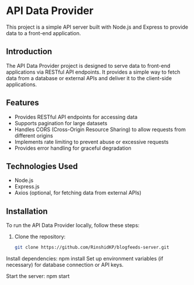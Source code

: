 # API Data Provider

This project is a simple API server built with Node.js and Express to provide data to a front-end application.

## Introduction

The API Data Provider project is designed to serve data to front-end applications via RESTful API endpoints. It provides a simple way to fetch data from a database or external APIs and deliver it to the client-side applications.

## Features

- Provides RESTful API endpoints for accessing data
- Supports pagination for large datasets
- Handles CORS (Cross-Origin Resource Sharing) to allow requests from different origins
- Implements rate limiting to prevent abuse or excessive requests
- Provides error handling for graceful degradation

## Technologies Used

- Node.js
- Express.js
- Axios (optional, for fetching data from external APIs)

## Installation

To run the API Data Provider locally, follow these steps:

1. Clone the repository:
   ```bash
   git clone https://github.com/RinshidKP/blogfeeds-server.git
Install dependencies:
npm install
Set up environment variables (if necessary) for database connection or API keys.

Start the server:
npm start
